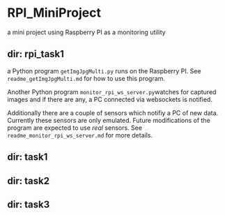 # RPI_MiniProject
a mini project using Raspberry PI as a monitoring utility

## dir: rpi_task1
a Python program `getImgJpgMulti.py` runs on the Raspberry PI. See `readme_getImgJpgMulti.md`
for how to use this program.

Another Python program `monitor_rpi_ws_server.py`watches for captured images and if there are any, a PC connected via 
websockets is notified.

Additionally there are a couple of sensors which notifiy a PC of new data. Currently these sensors are only emulated.
Future modifications of the program are expected to use *real* sensors. See `readme_monitor_rpi_ws_server.md` for more
details.

## dir: task1



## dir: task2

## dir: task3
